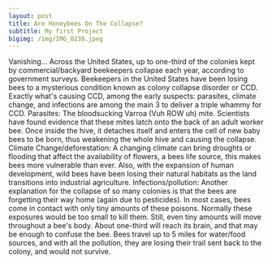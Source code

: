 ```yaml
---
layout: post
title: Are Honeybees On The Collapse?
subtitle: My first Project
bigimg: /img/IMG_0238.jpeg
---
```


Vanishing…
Across the United States, up to one-third of the colonies kept by commercial/backyard beekeepers collapse each year, according to government surveys.
Beekeepers in the United States have been losing bees to a mysterious condition known as colony collapse disorder or CCD.
Exactly what's causing CCD, among the early suspects: parasites, climate change, and infections are among the main 3 to deliver a triple whammy for CCD.
Parasites: The bloodsucking Varroa (Vuh ROW uh) mite. Scientists have found evidence that these mites latch onto the back of an adult worker bee. Once inside the hive, it detaches itself and enters the cell of new baby bees to be born, thus weakening the whole hive and causing the collapse. 
Climate Change/deforestation: A changing climate can bring droughts or flooding that affect the availability of flowers, a bees life source, this makes bees more vulnerable than ever. Also, with the expansion of human development, wild bees have been losing their natural habitats as the land transitions into industrial agriculture.
Infections/pollution: Another explanation for the collapse of so many colonies is that the bees are forgetting their way home (again due to pesticides). In most cases, bees come in contact with only tiny amounts of these poisons. Normally these exposures would be too small to kill them. Still, even tiny amounts will move throughout a bee's body. About one-third will reach its brain, and that may be enough to confuse the bee. Bees travel up to 5 miles for water/food sources, and with all the pollution, they are losing their trail sent back to the colony, and would not survive.
